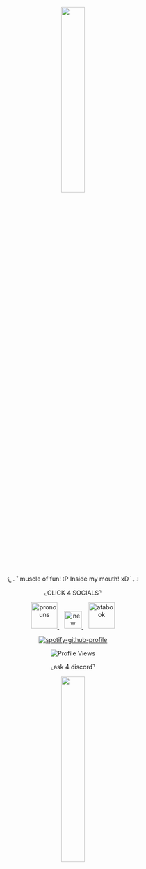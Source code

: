 
<p align="center" width="100%">
    <img width="33%" src="https://dividers.crd.co/assets/images/gallery02/e036df7e.gif?v=05d33f91" width="50">
</p>

<p align="center">
  𐔌   .  ˚ muscle of fun! :P Inside my mouth! xD ֹ  ₊ ꒱
</p>

<p align="center">
  ⌞CLICK 4 SOCIALS⌝
</p>
 <p align="center">
 
 <p align="center">
  <a href="https://pronouns.cc/@kkawaiirazorblades">
    <img src="https://i.imgur.com/8RKIRcX.gif" alt="pronouns" width="60">
  </a>
  &nbsp;&nbsp;
  <a href="YOUR-LINK-HERE">
    <img src="https://i.imgur.com/9d5sSS3.gif" alt="new image" width="40">
  </a>
  &nbsp;&nbsp;
    <a href="https://kwairzrbldz.atabook.org">
    <img src="https://i.imgur.com/8RKIRcX.gif" alt="atabook" width="60">
  </a>

<p align="center">
  <a href="https://github.com/kittinan/spotify-github-profile">
    <img src="https://spotify-github-profile.kittinanx.com/api/view?uid=12ckph3ot59wwg34vopzfclra&cover_image=true&theme=natemoo-re&show_offline=false&background_color=f7abcc&interchange=false&bar_color=e69ab7&bar_color_cover=false" alt="spotify-github-profile">
  </a>
</p>

<p align="center">
  <img src="https://komarev.com/ghpvc/?username=your-github-username&color=de5d8e&label=hi" alt="Profile Views"/>
</p>

<p align="center">
  ⌞ask 4 discord⌝
</p>
 <p align="center">

<p align="center" width="100%">
    <img width="33%" src="https://dividers.crd.co/assets/images/gallery02/24176d6b.gif?v=05d33f91">
</p>
